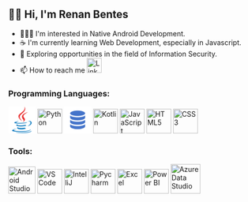 ## 👋🏽 Hi, I'm Renan Bentes
- 👨🏽‍💻 I'm interested in Native Android Development.
- ☕ I'm currently learning  Web Development, especially in Javascript.
- 📱 Exploring opportunities in the field of Information Security.
- 📫 How to reach me <a  href="https://www.linkedin.com/in/renan-bentes731/" >
            <img title="Linkedin" src="https://cdn.jsdelivr.net/gh/devicons/devicon/icons/linkedin/linkedin-original.svg" width="30" height="30"></a> 
                     
<h3 align="left">Programming Languages:</h3>
<p align="left"> 

<a href="https://dev.java/" target="_blank" rel="noreferrer">
<img title="Java" src="https://raw.githubusercontent.com/devicons/devicon/master/icons/java/java-original.svg" width="55" height="55"/></a>

<a href="https://www.python.org" target="_blank" rel="noreferrer">
<img title="Python" src="https://seeklogo.com/images/P/python-logo-A32636CAA3-seeklogo.com.png" width="50" height="50"/></a>

<a href="https://www.oracle.com/database/sqldeveloper/technologies/download/" target="_blank" rel="noreferrer">  
<img title="SQL" src="https://raw.githubusercontent.com/github/explore/master/topics/sql/sql.png"  alt="SQL" width="55" height="55"></a>

<a href="https://kotlinlang.org" target="_blank" rel="noreferrer"> 
<img title="Kotlin" src="https://www.vectorlogo.zone/logos/kotlinlang/kotlinlang-icon.svg" width="50" height="50"/></a>

<a href="https://www.javascript.com/" target="_blank" rel="noreferrer">  
<img title="JavaScript" src="https://seeklogo.com/images/J/javascript-js-logo-2949701702-seeklogo.com.png" width="50" height="50"/></a>

<a href="https://dev.w3.org/html5/spec-LC/" target="_blank" rel="noreferrer"> 
<img title="HTML5" src="https://cdn.jsdelivr.net/gh/devicons/devicon/icons/html5/html5-original.svg" width="50" height="50"/></a>

<a href="https://www.w3.org/Style/CSS/Overview.en.html" target="_blank" rel="noreferrer"> 
<img title="CSS3" src="https://cdn.jsdelivr.net/gh/devicons/devicon/icons/css3/css3-original.svg" width="50" height="50"/></a>
          
<h3 align="left">Tools:</h3>
<a href="https://developer.android.com" target="_blank" rel="noreferrer"> 
<img title="Android Studio" src="https://cdn.jsdelivr.net/gh/devicons/devicon/icons/androidstudio/androidstudio-original.svg" width="55" height="55"/></a>

<a href="https://code.visualstudio.com/download" target="_blank" rel="noreferrer"> 
<img title="VS Code" src="https://upload.wikimedia.org/wikipedia/commons/9/9a/Visual_Studio_Code_1.35_icon.svg" width="50" height="50"></a>

<a href="https://www.jetbrains.com/idea/" target="_blank" rel="noreferrer"> 
<img title="IntelliJ" src="https://upload.wikimedia.org/wikipedia/commons/9/9c/IntelliJ_IDEA_Icon.svg" width="50" height="50"></a>

<a href="https://www.jetbrains.com/pycharm/" target="_blank" rel="noreferrer"> 
<img title="Pycharm" src="https://upload.wikimedia.org/wikipedia/commons/1/1d/PyCharm_Icon.svg" width="50" height="50"></a>

<a href="https://www.microsoft.com/pt-br/microsoft-365/excel" target="_blank" rel="noreferrer"> 
<img title="Excel" src="https://seeklogo.com/images/M/microsoft-excel-logo-F8C90B4427-seeklogo.com.png" width="50" height="50"/></a>

<a href="https://powerbi.microsoft.com/pt-br/downloads/" target="_blank" rel="noreferrer"> 
<img title="Power BI" src="https://seeklogo.com/images/P/power-bi-icon-logo-E1B451ED39-seeklogo.com.png" width="50" height="50"/></a>

<a href="https://azure.microsoft.com/en-us/products/data-studio" target="_blank" rel="noreferrer"> 
<img title="Azure Data Studio" src="https://user-images.githubusercontent.com/17512287/46575879-3847d100-c9be-11e8-97dc-1d95d880c187.png" width="60" height="60"/></a>
